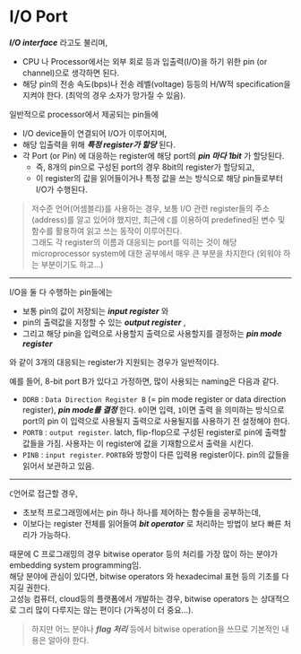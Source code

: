 # I/O Port

***I/O interface*** 라고도 불리며, 

* CPU 나 Processor에서는 외부 회로 등과 입출력(I/O)을 하기 위한 pin (or channel)으로 생각하면 된다. 
* 해당 pin의 전송 속도(bps)나 전송 레벨(voltage) 등등의 H/W적 specification을 지켜야 한다. (최악의 경우 소자가 망가질 수 있음).

일반적으로 processor에서 제공되는 pin들에 

* I/O device들이 연결되어 I/O가 이루어지며, 
* 해당 입출력을 위해 ***특정 register가 할당*** 된다. 
* 각 Port (or Pin) 에 대응하는 register에 해당 port의 ***pin 마다 1bit*** 가 할당된다. 
  * 즉, 8개의 pin으로 구성된 port의 경우 8bit의 register가 할당되고, 
  * 이 register의 값을 읽어들이거나 특정 값을 쓰는 방식으로 해당 pin들로부터 I/O가 수행된다.

> 저수준 언어(어셈블리)를 사용하는 경우, 보통 I/O 관련 register들의 주소(address)를 알고 있어야 했지만, 최근에 `C`를 이용하여 predefined된 변수 및 함수를 활용하여 읽고 쓰는 동작이 이루어진다.  
> 그래도 각 register의 이름과 대응되는 port를 익히는 것이 해당 microprocessor system에 대한 공부에서 매우 큰 부분을 차지한다 (외워야 하는 부분이기도 하고...)

---

I/O을 둘 다 수행하는 pin들에는 

* 보통 pin의 값이 저장되는 ***input register*** 와 
* pin의 출력값을 지정할 수 있는 ***output register*** , 
* 그리고 해당 pin을 입력으로 사용할지 출력으로 사용할지를 결정하는 ***pin mode register***

와 같이 3개의 대응되는 register가 지원되는 경우가 일반적이다.

예를 들어, 8-bit port B가 있다고 가정하면, 많이 사용되는 naming은 다음과 같다.

* `DDRB` : `Data Direction Register B` (= pin mode register or data direction register), ***pin mode를 결정*** 한다. `0`이면 입력, `1`이면 출력 을 의미하는 방식으로 port의 pin 이 입력으로 사용될지 출력으로 사용될지를 사용하기 전 설정해야 한다.
* `PORTB` : `output register`. latch, flip-flop으로 구성된 register로 pin에 출력할 값들을 가짐. 사용자는 이 register에 값을 기재함으로서 출력을 시킨다.
* `PINB` : `input register`. `PORTB`와 방향이 다른 입력용 register이다. pin의 값들을 읽어서 보관하고 있음. 

---

`C`언어로 접근할 경우, 

* 초보적 프로그래밍에서는 pin 하나 하나를 제어하는 함수들을 공부하는데, 
* 이보다는 register 전체를 읽어들여 ***bit operator*** 로 처리하는 방법이 보다 빠른 처리가 가능하다. 

때문에 C 프로그래밍의 경우 bitwise operator 등의 처리를 가장 많이 하는 분야가 embedding system programming임.  
해당 분야에 관심이 있다면, bitwise operators 와 hexadecimal 표현 등의 기초를 다지길 권한다.  
고성능 컴퓨터, cloud등의 플랫폼에서 개발하는 경우, bitwise operators 는 상대적으로 그리 많이 다루지는 않는 편이다 (가독성이 더 중요...).

> 하지만 어느 분야나 ***flag 처리*** 등에서 bitwise operation을 쓰므로 기본적인 내용은 알아야 한다.